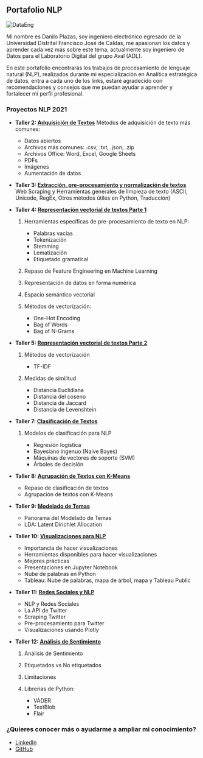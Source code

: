 ## Portafolio NLP

![DataEng](https://www.smartilabworks.com/wp-content/uploads/2020/11/original_1721467741.jpg)

Mi nombre es Danilo Plazas, soy ingeniero electrónico egresado de la Universidad Distrital Francisco José de Caldas, me apasionan los datos y aprender cada vez más sobre este tema, actualmente soy ingeniero de Datos para el Laboratorio Digital del grupo Aval (ADL).

En este portafolio encontrarás los trabajos de procesamiento de lenguaje natural (NLP), realizados durante mi especialización en Analítica estratégica de datos, entra a cada uno de los links, estaré agradecido con recomendaciones y consejos que me puedan ayudar a aprender y fortalecer mi perfil profesional.

### Proyectos NLP 2021

* **Taller 2: [Adquisición de Textos](https://github.com/Danilo0221/NLP/blob/main/Taller2.ipynb)** Métodos de adquisición de texto más comunes:

    - Datos abiertos
    - Archivos más comunes: .csv, .txt, .json, .zip
    - Archivos Office: Word, Excel, Google Sheets
    - PDFs
    - Imágenes
    - Aumentación de datos 
    
* **Taller 3: [Extracción, pre-procesamiento y normalización de textos](https://github.com/Danilo0221/NLP/blob/main/Taller3_WebScraping.ipynb)** Web Scraping y Herramientas generales de limpieza de texto (ASCII, Unicode, RegEx, Otros métodos útiles en Python, Traducción)

* **Taller 4: [Representación vectorial de textos Parte 1](https://github.com/Danilo0221/NLP/blob/main/Taller4_Solucion.ipynb)**

    1. Herramientas específicas de pre-procesamiento de texto en NLP:
   
       - Palabras vacías
       - Tokenización
       - Stemming
       - Lematización
       - Etiquetado gramatical
    2. Repaso de Feature Engineering en Machine Learning
    3. Representación de datos en forma numérica
    4. Espacio semántico vectorial
    5. Métodos de vectorización:
    
       - One-Hot Encoding
       - Bag of Words
       - Bag of N-Grams

* **Taller 5: [Representación vectorial de textos Parte 2](https://github.com/Danilo0221/NLP/blob/main/Taller5_Solucion.ipynb)**

    1. Métodos de vectorización
    
       - TF-IDF
    2. Medidas de similitud
    
       - Distancia Euclidiana
       - Distancia del coseno
       - Distancia de Jaccard
       - Distancia de Levenshtein

* **Taller 7: [Clasificación de Textos](https://github.com/Danilo0221/NLP/blob/main/taller7_Danilo.ipynb)**

    1. Modelos de clasificación para NLP
    
       - Regresión logística
       - Bayesiano ingenuo (Naive Bayes)
       - Máquinas de vectores de soporte (SVM)
       - Árboles de decisión

* **Taller 8: [Agrupación de Textos con K-Means](https://github.com/Danilo0221/NLP/blob/main/taller8_Danilo.ipynb)**

    - Repaso de clasificación de textos
    - Agrupación de textos con K-Means

* **Taller 9: [Modelado de Temas](https://github.com/Danilo0221/NLP/blob/main/taller9_Danilo.ipynb)**

    - Panorama del Modelado de Temas
    - LDA: Latent Dirichlet Allocation

* **Taller 10: [Visualizaciones para NLP](https://github.com/Danilo0221/NLP/blob/main/Taller10_Danilo.ipynb)**

    - Importancia de hacer visualizaciones
    - Herramientas disponibles para hacer visualizaciones
    - Mejores prácticas
    - Presentaciones en Jupyter Notebook
    - Nube de palabras en Python
    - Tableau: Nube de palabras, mapa de árbol, mapa y Tableau Public

* **Taller 11: [Redes Sociales y NLP](https://github.com/Danilo0221/NLP/blob/main/taller11.ipynb)**

    - NLP y Redes Sociales
    - La API de Twitter
    - Scraping Twitter
    - Pre-procesamiento para Twitter
    - Visualizaciones usando Plotly

* **Taller 12: [Análisis de Sentimiento](https://github.com/Danilo0221/NLP/blob/main/taller12.ipynb)**

    1. Análisis de Sentimiento
    2. Etiquetados vs No etiquetados
    3. Limitaciones
    4. Librerias de Python:
   
       - VADER
       - TextBlob
       - Flair

### ¿Quieres conocer más o ayudarme a ampliar mi conocimiento?

* [LinkedIn](https://www.linkedin.com/in/danilo-plazas-irreño-295115127/)
* [GitHub](https://github.com/Danilo0221)



